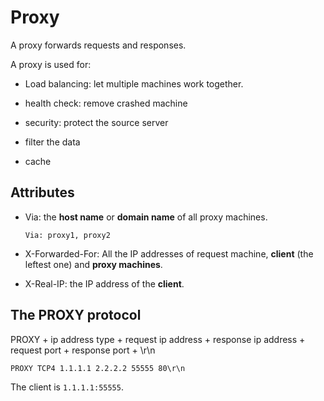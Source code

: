 # Proxy

A proxy forwards requests and responses.

A proxy is used for:

- Load balancing: let multiple machines work together.

- health check: remove crashed machine

- security: protect the source server

- filter the data

- cache

## Attributes

- Via: the **host name** or **domain name** of all proxy machines.

  ```code
  Via: proxy1, proxy2
  ```

- X-Forwarded-For: All the IP addresses of request machine, **client** (the leftest one) and **proxy machines**.

- X-Real-IP: the IP address of the **client**.

## The PROXY protocol

PROXY + ip address type + request ip address + response ip address + request port + response port + \r\n

```code
PROXY TCP4 1.1.1.1 2.2.2.2 55555 80\r\n
```

The client is `1.1.1.1:55555`.